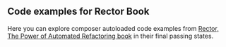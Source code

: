 ## Code examples for Rector Book

Here you can explore composer autoloaded code examples from [Rector, The Power of Automated Refactoring book](https://leanpub.com/rector-the-power-of-automated-refactoring/) in their final passing states.
